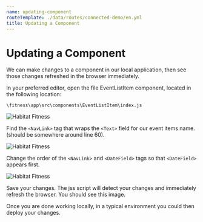 ```yaml
---
name: updating-component
routeTemplate: ./data/routes/connected-demo/en.yml
title: Updating a Component
---
```


# Updating a Component

We can make changes to a component in our local application, then see those changes refreshed in the browser immediately.

In your preferred editor, open the file EventListItem component, located in the following location:

```text
\fitness\app\src\components\EventListItem\index.js
```

<p>
  <div class="row">
    <div class="col-md-6"> 
      <p><img src="/assets/img/Changes1.jpg" alt="Habitat Fitness"></p>
    </div>
    <div class="col-md-6"> 
      <p>Find the <code>&#60;NavLink&#62;</code> tag that wraps the <code>&#60;Text&#62;</code> field for our event items name. (should be somewhere around line 60).</p>      
    </div>
  </div>
<p>

<p>
  <div class="row">
    <div class="col-md-6"> 
      <p><img src="/assets/img/Changes2.jpg" alt="Habitat Fitness"></p>
    </div>
    <div class="col-md-6"> 
      <p>Change the order of the <code>&#60;NavLink&#62;</code> and <code>&#60;DateField&#62;</code> tags so that <code>&#60;DateField&#62;</code> appears first.</p>   
    </div>
  </div>
<p>

<p>
  <div class="row">
    <div class="col-md-6"> 
      <p><img src="/assets/img/Changes3.jpg" alt="Habitat Fitness"></p>
    </div>
    <div class="col-md-6"> 
      <p>Save your changes. The jss script will detect your changes and immediately refresh the browser. You should see this image.</p>      
    </div>
  </div>
<p>

Once you are done working locally, in a typical environment you could then deploy your changes.
